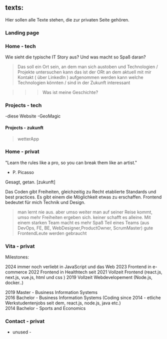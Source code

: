## texts: 
Hier sollen alle Texte stehen, die zur privaten Seite gehören.

### Landing page 

### Home - tech

Wie sieht die typische IT Story aus? 
Und was macht so Spaß daran?

> Das soll ein Ort sein, an dem man sich austoben und Technologien / Projekte untersuchen kann 
> das ist der ORt an dem aktuell mit mir Kontakt ( über LinkedIn ) aufgenommen werden kann 
> welche Technologien könnten / sind in der Zukunft interessant

> > > Was ist meine Geschichte?

### Projects - tech

-diese Website 
-GeoMagic

#### Projects - zukunft
> wetterApp


### Home - privat

"Learn the rules like a pro,
so you can break them like an artist."
- P. Picasso

Gesagt, getan.  [zukunft]

Das Coden gibt Freiheiten, gleichzeitig zu Recht etablierte Standards und best practices.
Es gibt einem die Möglichkeit etwas zu erschaffen.
Frontend bedeutet für mich Technik und Design. 

> man lernt nie aus. aber umso weiter man auf seiner Reise kommt, umso mehr Freiheiten ergeben sich.
> keiner schafft es alleine. Mit einem starken Team macht es mehr Spaß 
> Teil eines Teams (aus DevOps, FE, BE, WebDesigner,ProductOwner, ScrumMaster)
> gute FrontendLeute werden gebraucht



### Vita - privat

Milestones: 

2024 immer noch verliebt in JavaScript und das Web 
2023 Frontend in e-commerce
2022 Frontend in Healthtech 
seit 2021 Vollzeit Frontend (react.js, next.js, vue.js, html und css )
2019 Vollzeit Webdevelopement (Node.js, docker..)


2019 Master - Business Information Systems \
2016 Bachelor - Business Information Systems 
(Coding since 2014 - etliche Werkstudentenjobs seit dem, react.js, node.js, java etc.) \
2014 Bachelor - Sports and Economics


### Contact - privat
- unused - 